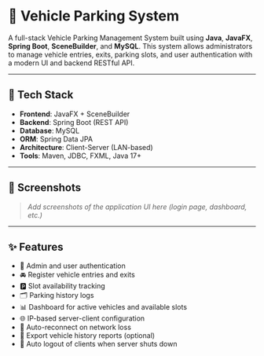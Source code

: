# 🚗 Vehicle Parking System

A full-stack Vehicle Parking Management System built using **Java**, **JavaFX**, **Spring Boot**, **SceneBuilder**, and **MySQL**. This system allows administrators to manage vehicle entries, exits, parking slots, and user authentication with a modern UI and backend RESTful API.

---

## 🔧 Tech Stack

- **Frontend**: JavaFX + SceneBuilder  
- **Backend**: Spring Boot (REST API)  
- **Database**: MySQL  
- **ORM**: Spring Data JPA  
- **Architecture**: Client-Server (LAN-based)  
- **Tools**: Maven, JDBC, FXML, Java 17+  

---

## 📸 Screenshots

> _Add screenshots of the application UI here (login page, dashboard, etc.)_

---

## ✨ Features

- 🔑 Admin and user authentication  
- 🚘 Register vehicle entries and exits  
- 🅿️ Slot availability tracking  
- 🗂️ Parking history logs  
- 📊 Dashboard for active vehicles and available slots  
- 🌐 IP-based server-client configuration  
- 🔁 Auto-reconnect on network loss  
- 🧾 Export vehicle history reports (optional)  
- 💾 Auto logout of clients when server shuts down  



